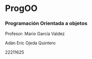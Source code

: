 # ProgOO
### Programación Orientada a objetos

Profesor: Mario García Valdez

Adán Eric Ojeda Quintero
  
22211625


